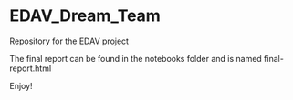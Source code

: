 # EDAV_Dream_Team

Repository for the EDAV project

The final report can be found in the notebooks folder and is named final-report.html

Enjoy!

